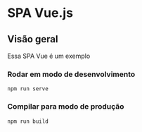 # SPA Vue.js

## Visão geral
Essa SPA Vue é um exemplo

### Rodar em modo de desenvolvimento
```
npm run serve
```

### Compilar para modo de produção
```
npm run build
```